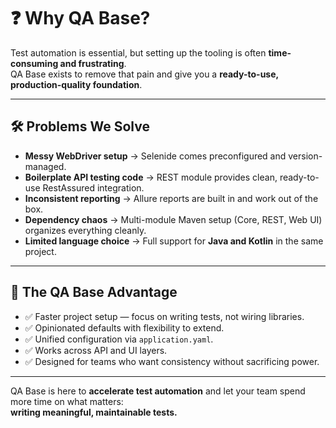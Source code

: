 # ❓ Why QA Base?

Test automation is essential, but setting up the tooling is often **time-consuming and frustrating**.  
QA Base exists to remove that pain and give you a **ready-to-use, production-quality foundation**.

---

## 🛠️ Problems We Solve

- **Messy WebDriver setup** → Selenide comes preconfigured and version-managed.
- **Boilerplate API testing code** → REST module provides clean, ready-to-use RestAssured integration.
- **Inconsistent reporting** → Allure reports are built in and work out of the box.
- **Dependency chaos** → Multi-module Maven setup (Core, REST, Web UI) organizes everything cleanly.
- **Limited language choice** → Full support for **Java and Kotlin** in the same project.

---

## 🎯 The QA Base Advantage

- ✅ Faster project setup — focus on writing tests, not wiring libraries.  
- ✅ Opinionated defaults with flexibility to extend.  
- ✅ Unified configuration via `application.yaml`.  
- ✅ Works across API and UI layers.  
- ✅ Designed for teams who want consistency without sacrificing power.

---

QA Base is here to **accelerate test automation** and let your team spend more time on what matters:  
**writing meaningful, maintainable tests.**